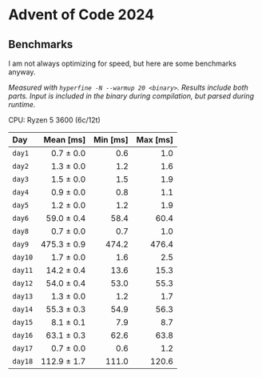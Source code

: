 # Advent of Code 2024

## Benchmarks

I am not always optimizing for speed, but here are some benchmarks anyway.

_Measured with `hyperfine -N --warmup 20 <binary>`. Results include both parts.
Input is included in the binary during compilation, but parsed during runtime._

CPU: Ryzen 5 3600 (6c/12t)

| Day     |   Mean [ms] | Min [ms] | Max [ms] |
| :------ | ----------: | -------: | -------: |
| `day1`  |   0.7 ± 0.0 |      0.6 |      1.0 |
| `day2`  |   1.3 ± 0.0 |      1.2 |      1.6 |
| `day3`  |   1.5 ± 0.0 |      1.5 |      1.9 |
| `day4`  |   0.9 ± 0.0 |      0.8 |      1.1 |
| `day5`  |   1.2 ± 0.0 |      1.2 |      1.9 |
| `day6`  |  59.0 ± 0.4 |     58.4 |     60.4 |
| `day8`  |   0.7 ± 0.0 |      0.7 |      1.0 |
| `day9`  | 475.3 ± 0.9 |    474.2 |    476.4 |
| `day10` |   1.7 ± 0.0 |      1.6 |      2.5 |
| `day11` |  14.2 ± 0.4 |     13.6 |     15.3 |
| `day12` |  54.0 ± 0.4 |     53.0 |     55.3 |
| `day13` |   1.3 ± 0.0 |      1.2 |      1.7 |
| `day14` |  55.3 ± 0.3 |     54.9 |     56.3 |
| `day15` |   8.1 ± 0.1 |      7.9 |      8.7 |
| `day16` |  63.1 ± 0.3 |     62.6 |     63.8 |
| `day17` |   0.7 ± 0.0 |      0.6 |      1.2 |
| `day18` | 112.9 ± 1.7 |    111.0 |    120.6 |
